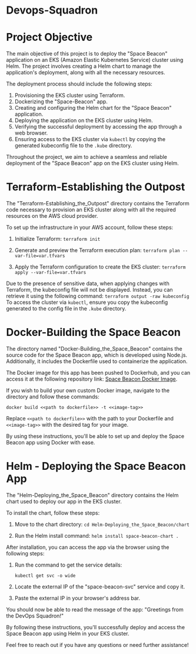 # Devops-Squadron
# Project Objective

The main objective of this project is to deploy the "Space Beacon" application on an EKS (Amazon Elastic Kubernetes Service) cluster using Helm. The project involves creating a Helm chart to manage the application's deployment, along with all the necessary resources.

The deployment process should include the following steps:

1. Provisioning the EKS cluster using Terraform.
2. Dockerizing the "Space-Beacon" app.
3. Creating and configuring the Helm chart for the "Space Beacon" application.
4. Deploying the application on the EKS cluster using Helm.
5. Verifying the successful deployment by accessing the app through a web browser.
6. Ensuring access to the EKS cluster via `kubectl` by copying the generated kubeconfig file to the `.kube` directory.

Throughout the project, we aim to achieve a seamless and reliable deployment of the "Space Beacon" app on the EKS cluster using Helm.


# Terraform-Establishing the Outpost

The "Terraform-Establishing_the_Outpost" directory contains the Terraform code necessary to provision an EKS cluster along with all the required resources on the AWS cloud provider.

To set up the infrastructure in your AWS account, follow these steps:

1. Initialize Terraform:
   `terraform init`

3. Generate and preview the Terraform execution plan:
  `terraform plan --var-file=var.tfvars`
5. Apply the Terraform configuration to create the EKS cluster:
   `terraform apply --var-file=var.tfvars`

Due to the presence of sensitive data, when applying changes with Terraform, the kubeconfig file will not be displayed. Instead, you can retrieve it using the following command:
   `terraform output -raw kubeconfig`
To access the cluster via `kubectl`, ensure you copy the kubeconfig generated to the config file in the `.kube` directory.

# Docker-Building the Space Beacon

The directory named "Docker-Building_the_Space_Beacon" contains the source code for the Space Beacon app, which is developed using Node.js. Additionally, it includes the Dockerfile used to containerize the application.

The Docker image for this app has been pushed to Dockerhub, and you can access it at the following repository link: [Space Beacon Docker Image](https://hub.docker.com/repository/docker/rayenrhimi/spacebeacon/general).

If you wish to build your own custom Docker image, navigate to the directory and follow these commands:

`docker build <<path to dockerfile>> -t <<image-tag>>`

Replace `<<path to dockerfile>>` with the path to your Dockerfile and `<<image-tag>>` with the desired tag for your image.

By using these instructions, you'll be able to set up and deploy the Space Beacon app using Docker with ease.

# Helm - Deploying the Space Beacon App

The "Helm-Deploying_the_Space_Beacon" directory contains the Helm chart used to deploy our app in the EKS cluster.

To install the chart, follow these steps:

1. Move to the chart directory:
   `cd Helm-Deploying_the_Space_Beacon/chart`
   

2. Run the Helm install command:
    `helm install space-beacon-chart .`

   
After installation, you can access the app via the browser using the following steps:

1. Run the command to get the service details:

   `kubectl get svc -o wide`


2. Locate the external IP of the "space-beacon-svc" service and copy it.

3. Paste the external IP in your browser's address bar.

You should now be able to read the message of the app: "Greetings from the DevOps Squadron!"

By following these instructions, you'll successfully deploy and access the Space Beacon app using Helm in your EKS cluster.














Feel free to reach out if you have any questions or need further assistance!
